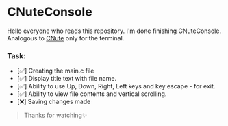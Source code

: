 # CNuteConsole

Hello everyone who reads this repository. I'm ~~done~~ finishing CNuteConsole. Analogous to [CNute](https://github.com/anti7447/CNute) only for the terminal. 

### Task:
- [✅] Creating the main.c file
- [✅] Display title text with file name.
- [✅] Ability to use Up, Down, Right, Left keys and key escape - for exit.
- [✅] Ability to view file contents and vertical scrolling.
- [❌] Saving changes made


> Thanks for watching✨
